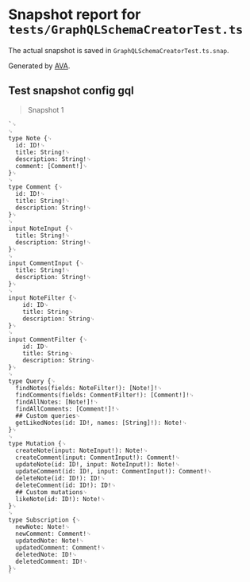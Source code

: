 # Snapshot report for `tests/GraphQLSchemaCreatorTest.ts`

The actual snapshot is saved in `GraphQLSchemaCreatorTest.ts.snap`.

Generated by [AVA](https://ava.li).

## Test snapshot config gql

> Snapshot 1

    `␊
    ␊
    type Note {␊
      id: ID!␊
      title: String!␊
      description: String!␊
      comment: [Comment!]␊
    }␊
    ␊
    type Comment {␊
      id: ID!␊
      title: String!␊
      description: String!␊
    }␊
    ␊
    input NoteInput {␊
      title: String!␊
      description: String!␊
    }␊
    ␊
    input CommentInput {␊
      title: String!␊
      description: String!␊
    }␊
    ␊
    input NoteFilter {␊
        id: ID␊
        title: String␊
        description: String␊
    }␊
    ␊
    input CommentFilter {␊
        id: ID␊
        title: String␊
        description: String␊
    }␊
    ␊
    type Query {␊
      findNotes(fields: NoteFilter!): [Note!]!␊
      findComments(fields: CommentFilter!): [Comment!]!␊
      findAllNotes: [Note!]!␊
      findAllComments: [Comment!]!␊
      ## Custom queries␊
      getLikedNotes(id: ID!, names: [String]!): Note!␊
    }␊
    ␊
    type Mutation {␊
      createNote(input: NoteInput!): Note!␊
      createComment(input: CommentInput!): Comment!␊
      updateNote(id: ID!, input: NoteInput!): Note!␊
      updateComment(id: ID!, input: CommentInput!): Comment!␊
      deleteNote(id: ID!): ID!␊
      deleteComment(id: ID!): ID!␊
      ## Custom mutations␊
      likeNote(id: ID!): Note!␊
    }␊
    ␊
    type Subscription {␊
      newNote: Note!␊
      newComment: Comment!␊
      updatedNote: Note!␊
      updatedComment: Comment!␊
      deletedNote: ID!␊
      deletedComment: ID!␊
    }␊
    `
